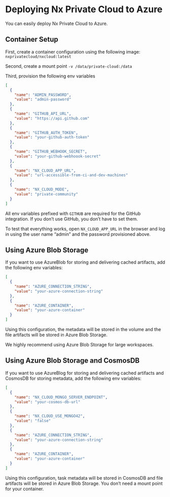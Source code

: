 # Deploying Nx Private Cloud to Azure
You can easily deploy Nx Private Cloud to Azure.

## Container Setup 
First, create a container configuration using the following image: `nxprivatecloud/nxcloud:latest`

Second, create a mount point `-v /data/private-cloud:/data`

Third, provision the following env variables

```json
[
  {
    "name": "ADMIN_PASSWORD",
    "value": "admin-password"
  },
  {
    "name": "GITHUB_API_URL",
    "value": "https://api.github.com"
  },
  {
    "name": "GITHUB_AUTH_TOKEN",
    "value": "your-github-auth-token"
  },
  {
    "name": "GITHUB_WEBHOOK_SECRET",
    "value": "your-github-webhoook-secret"
  },
  {
    "name": "NX_CLOUD_APP_URL",
    "value": "url-accessible-from-ci-and-dev-machines"
  },
  {
    "name": "NX_CLOUD_MODE",
    "value": "private-community"
  }
]
```

All env variables prefixed with `GITHUB` are required for the GitHub integration. If you don’t use GitHub, you don’t have to set them. 

To test that everything works, open `NX_CLOUD_APP_URL` in the browser and log in using the user name “admin” and the password provisioned above.

## Using Azure Blob Storage 
If you want to use AzureBlob for storing and delivering cached artifacts, add the following env variables:

```json
[
  {
    "name": "AZURE_CONNECTION_STRING",
    "value": "your-azure-connection-string"
  },
  {
    "name": "AZURE_CONTAINER",
    "value": "your-azure-container"
  }
]
```

Using this configuration, the metadata will be stored in the volume and the file artifacts will be stored in Azure Blob Storage.

We highly recommend using Azure Blob Storage for large workspaces.

## Using Azure Blob Storage and CosmosDB 
If you want to use AzureBlog for storing and delivering cached artifacts and CosmosDB for storing metadata, add the following env variables:

```json
[
  {
    "name": "NX_CLOUD_MONGO_SERVER_ENDPOINT",
    "value": "your-cosmos-db-url"
  },
  {
    "name": "NX_CLOUD_USE_MONGO42",
    "value": "false"
  },
  {
    "name": "AZURE_CONNECTION_STRING",
    "value": "your-azure-connection-string"
  },
  {
    "name": "AZURE_CONTAINER",
    "value": "your-azure-container"
  }
]
```

Using this configuration, task metadata will be stored in CosmosDB and file artifacts will be stored in Azure Blob Storage. You don’t need a mount point for your container.
